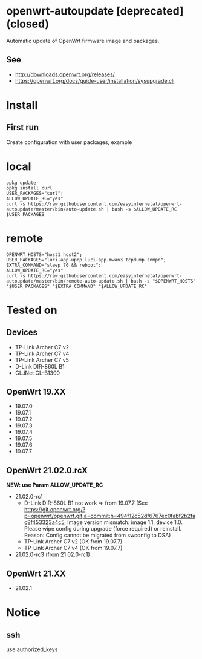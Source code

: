# openwrt-autoupdate [deprecated] (closed)
Automatic update of OpenWrt firmware image and packages.
## See
- http://downloads.openwrt.org/releases/
- https://openwrt.org/docs/guide-user/installation/sysupgrade.cli
# Install

## First run
Create configuration with user packages, example
# local

````
opkg update
opkg install curl
USER_PACKAGES="curl";
ALLOW_UPDATE_RC="yes"
curl -s https://raw.githubusercontent.com/easyinternetat/openwrt-autoupdate/master/bin/auto-update.sh | bash -s $ALLOW_UPDATE_RC $USER_PACKAGES
````
# remote

````
OPENWRT_HOSTS="host1 host2";
USER_PACKAGES="luci-app-upnp luci-app-mwan3 tcpdump snmpd";
EXTRA_COMMAND="sleep 70 && reboot";
ALLOW_UPDATE_RC="yes"
curl -s https://raw.githubusercontent.com/easyinternetat/openwrt-autoupdate/master/bin/remote-auto-update.sh | bash -s "$OPENWRT_HOSTS" "$USER_PACKAGES" "$EXTRA_COMMAND" "$ALLOW_UPDATE_RC"
````

# Tested on
## Devices
- TP-Link Archer C7 v2
- TP-Link Archer C7 v4
- TP-Link Archer C7 v5
- D-Link DIR-860L B1
- GL.iNet GL-B1300 
## OpenWrt 19.XX
- 19.07.0
- 19.07.1
- 19.07.2
- 19.07.3
- 19.07.4
- 19.07.5
- 19.07.6
- 19.07.7
## OpenWrt 21.02.0.rcX
**NEW: use Param ALLOW_UPDATE_RC**
- 21.02.0-rc1
  - D-Link DIR-860L B1 not work => from 19.07.7  (See https://git.openwrt.org/?p=openwrt/openwrt.git;a=commit;h=494f12c52df6767ec0fabf2b2fac8f453323a4c5, Image version mismatch: image 1.1, device 1.0. Please wipe config during upgrade (force required) or reinstall. Reason: Config cannot be migrated from swconfig to DSA)
  - TP-Link Archer C7 v2 (OK from 19.07.7)
  - TP-Link Archer C7 v4 (OK from 19.07.7)
- 21.02.0-rc3 (from 21.02.0-rc1)
## OpenWrt 21.XX
- 21.02.1
# Notice
## ssh
use authorized_keys
